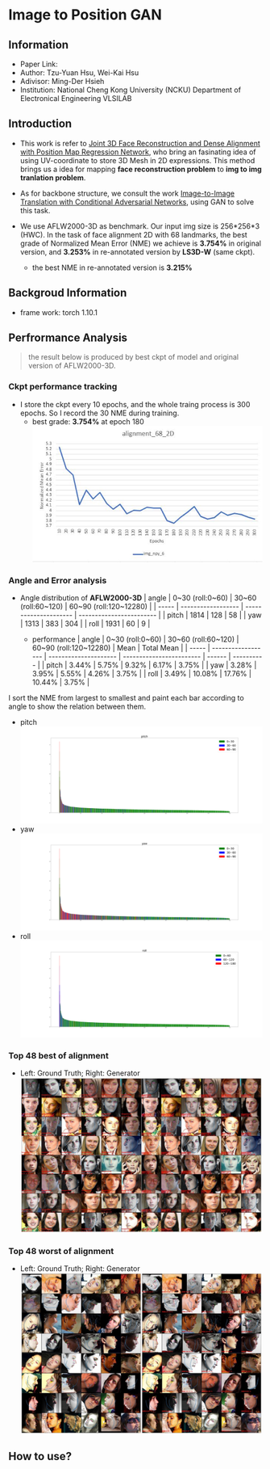 # Image to Position GAN
## Information
- Paper Link: 
- Author: Tzu-Yuan Hsu, Wei-Kai Hsu
- Adivisor: Ming-Der Hsieh
- Institution: National Cheng Kong University (NCKU) Department of Electronical Engineering VLSILAB

## Introduction
- This work is refer to [Joint 3D Face Reconstruction and Dense Alignment with Position Map Regression Network](https://github.com/yfeng95/PRNet), who bring an fasinating idea of using UV-coordinate to store 3D Mesh in 2D expressions. This method brings us a idea for mapping **face reconstruction problem** to **img to img tranlation problem**.

- As for backbone structure, we consult the work [Image-to-Image Translation with Conditional Adversarial Networks](https://arxiv.org/abs/1611.07004), using GAN to solve this task.

- We use AFLW2000-3D as benchmark. Our input img size is 256\*256\*3 (HWC). In the task of face alignment 2D with 68 landmarks, the best grade of Normalized Mean Error (NME) we achieve is **3.754%** in original version, and **3.253%** in re-annotated version by **LS3D-W** (same ckpt).
    - the best NME in re-annotated version is **3.215%**

## Backgroud Information
- frame work: torch 1.10.1

## Perfrormance Analysis
> the result below is produced by best ckpt of model and original version of AFLW2000-3D.

### Ckpt performance tracking
- I store the ckpt every 10 epochs, and the whole traing process is 300 epochs. So I record the 30 NME during training.
  - best grade: **3.754%** at epoch 180
    ![](./README_img/Performance_tracking.JPG)

### Angle and Error analysis
- Angle distribution of **AFLW2000-3D**
  | angle | 0\~30 (roll:0\~60) | 30\~60 (roll:60\~120) | 60\~90 (roll:120\~12280) |
  | ----- | ------------------ | --------------------- | ------------------------ |
  | pitch | 1814               | 128                   | 58                       |
  | yaw   | 1313               | 383                   | 304                      |
  | roll  | 1931               | 60                    | 9                        |

    - performance
        | angle | 0\~30 (roll:0\~60) | 30\~60 (roll:60\~120) | 60\~90 (roll:120\~12280) | Mean   | Total Mean |
        | ----- | ------------------ | --------------------- | ------------------------ | ------ | ---------- |
        | pitch | 3.44%              | 5.75%                 | 9.32%                    | 6.17%  | 3.75%      |
        | yaw   | 3.28%              | 3.95%                 | 5.55%                    | 4.26%  | 3.75%      |
        | roll  | 3.49%              | 10.08%                | 17.76%                   | 10.44% | 3.75%      |

I sort the NME from largest to smallest and paint each bar according to angle to show the relation between them.
- pitch
    ![NME_pitch](./README_img/NME_2D_68_pitch.png)
- yaw
    ![NME_pitch](./README_img/NME_2D_68_yaw.png)
- roll
    ![NME_pitch](./README_img/NME_2D_68_roll.png)

### Top 48 best of alignment
- Left: Ground Truth; Right: Generator
![](./README_img/180b.JPG)
### Top 48 worst of alignment
- Left: Ground Truth; Right: Generator
![](./README_img/180w.JPG)

## How to use?